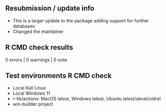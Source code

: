## Resubmission / update info

* This is a larger update to the package adding support for further databases 
* Changed the maintainer

## R CMD check results

0 errors | 0 warnings | 0 note

## Test environments R CMD check
* Local Kali Linux
* Local Windows 11
* r-lib/actions: MacOS latest, Windows latest, Ubuntu latest/devel/oldrel
* win-builder project
